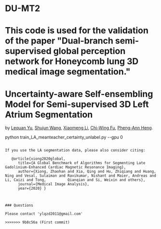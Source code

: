 # DU-MT2
This code is used for the validation of the paper "Dual-branch semi-supervised global perception network for Honeycomb lung 3D medical image segmentation."
=======
# Uncertainty-aware Self-ensembling Model for Semi-supervised 3D Left Atrium Segmentation
by [Lequan Yu](http://yulequan.github.io), [Shujun Wang](https://emmaw8.github.io/), [Xiaomeng Li](https://xmengli999.github.io/), [Chi-Wing Fu](http://www.cse.cuhk.edu.hk/~cwfu/), [Pheng-Ann Heng](http://www.cse.cuhk.edu.hk/~pheng/). 

   python train_LA_meanteacher_certainty_unlabel.py --gpu 0
   ```

If you use the LA segmentation data, please also consider citing:

      @article{xiong2020global,
         title={A Global Benchmark of Algorithms for Segmenting Late Gadolinium-Enhanced Cardiac Magnetic Resonance Imaging},
         author={Xiong, Zhaohan and Xia, Qing and Hu, Zhiqiang and Huang, Ning and Vesal, Sulaiman and Ravikumar, Nishant and Maier, Andreas and Li, Caizi and Tong,          Qianqian and Si, Weixin and others},
         journal={Medical Image Analysis},
         year={2020} }



### Questions

Please contact 'ylqzd2011@gmail.com'

>>>>>>> 9b8c56a (First commit)
